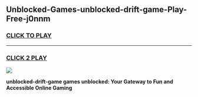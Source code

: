 
## Unblocked-Games-unblocked-drift-game-Play-Free-j0nnm
<h3>
<a href="https://premium76.site?title=unblocked-drift-game&ref=21A">CLICK TO PLAY</a></h3>
<hr>

<h3>
<a href="https://premium76.site?title=unblocked-drift-game&ref=21A">CLICK 2 PLAY</a>
  
</h3>

<a href="https://premium76.site?title=unblocked-drift-game&ref=21A"><img src="https://clearcache.store/games.png"></a>


**unblocked-drift-game games unblocked: Your Gateway to Fun and Accessible Online Gaming**
